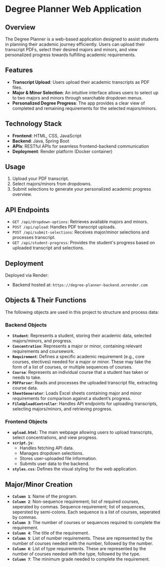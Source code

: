 # Degree Planner Web Application

## Overview
The Degree Planner is a web-based application designed to assist students in planning their academic journey efficiently. Users can upload their transcript PDFs, select their desired majors and minors, and view personalized progress towards fulfilling academic requirements.

## Features
- **Transcript Upload**: Users upload their academic transcripts as PDF files.
- **Major & Minor Selection**: An intuitive interface allows users to select up to two majors and minors through searchable dropdown menus.
- **Personalized Degree Progress**: The app provides a clear view of completed and remaining requirements for the selected majors/minors.

## Technology Stack
- **Frontend**: HTML, CSS, JavaScript
- **Backend**: Java, Spring Boot
- **APIs**: RESTful APIs for seamless frontend-backend communication
- **Deployment**: Render platform (Docker container)

## Usage
1. Upload your PDF transcript.
2. Select majors/minors from dropdowns.
3. Submit selections to generate your personalized academic progress overview.

## API Endpoints
- `GET /api/dropdown-options`: Retrieves available majors and minors.
- `POST /api/upload`: Handles PDF transcript uploads.
- `POST /api/submit-selections`: Receives major/minor selections and processes transcript.
- `GET /api/student-progress`: Provides the student's progress based on uploaded transcript and selections.

## Deployment
Deployed via Render:
- Backend hosted at: `https://degree-planner-backend.onrender.com`

## Objects & Their Functions
The following objects are used in this project to structure and process data:

### **Backend Objects**
- **`Student`**: Represents a student, storing their academic data, selected majors/minors, and progress.
- **`Concentration`**: Represents a major or minor, containing relevant requirements and coursework.
- **`Requirement`**: Defines a specific academic requirement (e.g., core courses, electives) needed for a major or minor. These may take the form of a list of courses, or multiple sequences of courses.
- **`Course`**: Represents an individual course that a student has taken or needs to take.
- **`PDFParser`**: Reads and processes the uploaded transcript file, extracting course data.
- **`SheetGenerator`**: Loads Excel sheets containing major and minor requirements for comparison against a student’s progress.
- **`FileUploadController`**: Handles API endpoints for uploading transcripts, selecting majors/minors, and retrieving progress.

### **Frontend Objects**
- **`upload.html`**: The main webpage allowing users to upload transcripts, select concentrations, and view progress.
- **`script.js`**:
  - Handles fetching API data.
  - Manages dropdown selections.
  - Stores user-uploaded file information.
  - Submits user data to the backend.
- **`styles.css`**: Defines the visual styling for the web application.

## Major/Minor Creation
- **`Column 1`**: Name of the program.
- **`Column 2`**: Non-sequence requirement; list of required courses, seperated by commas. Sequence requirement; list of sequences, sepersted by semi-colons. Each sequence is a list of courses, seperated by commas.
- **`Column 3`**: The number of courses or sequences required to complete the requirement.
- **`Column 4`**: The title of the requirement.
- **`Column 5`**: List of number requirements. These are represented by the number of courses needed with the number, followed by the number.
- **`Column 6`**: List of type requirements. These are represented by the number of courses needed with the type, followed by the type.
- **`Column 7`**: The minimum grade needed to complete the requirement.
